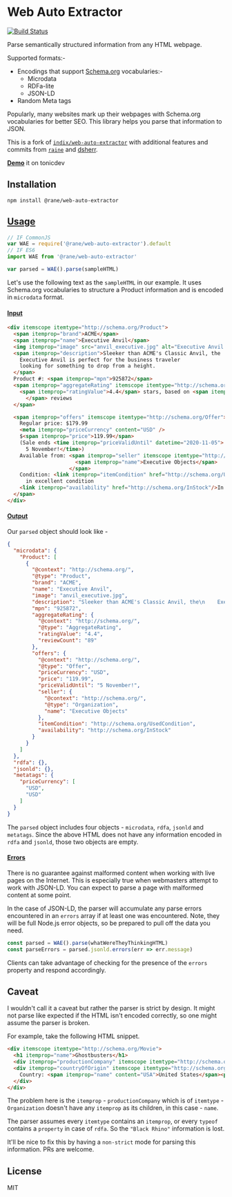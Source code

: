 # Web Auto Extractor
[![Build Status](https://travis-ci.org/indix/web-auto-extractor.svg?branch=master)](https://travis-ci.org/indix/web-auto-extractor)

Parse semantically structured information from any HTML webpage.

Supported formats:-
- Encodings that support [Schema.org](http://schema.org/) vocabularies:-
  - Microdata
  - RDFa-lite
  - JSON-LD
- Random Meta tags

Popularly, many websites mark up their webpages with Schema.org vocabularies for better SEO. This library helps you parse that information to JSON.

This is a fork of [`indix/web-auto-extractor`](https://github.com/indix/web-auto-extractor) with additional features and commits from  [`raine`](https://github.com/raine/web-auto-extractor) and [dsherr](https://github.com/dscherr/web-auto-extractor).


**[Demo](https://tonicdev.com/npm/web-auto-extractor)** it on tonicdev

## Installation
`npm install @rane/web-auto-extractor`

## [Usage](#usage)

```js
// IF CommonJS
var WAE = require('@rane/web-auto-extractor').default
// IF ES6
import WAE from '@rane/web-auto-extractor'

var parsed = WAE().parse(sampleHTML)

```

Let's use the following text as the `sampleHTML` in our example. It uses Schema.org vocabularies to structure a Product information and is encoded in `microdata` format.

#### [Input](#input)
```html
<div itemscope itemtype="http://schema.org/Product">
  <span itemprop="brand">ACME</span>
  <span itemprop="name">Executive Anvil</span>
  <img itemprop="image" src="anvil_executive.jpg" alt="Executive Anvil logo" />
  <span itemprop="description">Sleeker than ACME's Classic Anvil, the
    Executive Anvil is perfect for the business traveler
    looking for something to drop from a height.
  </span>
  Product #: <span itemprop="mpn">925872</span>
  <span itemprop="aggregateRating" itemscope itemtype="http://schema.org/AggregateRating">
    <span itemprop="ratingValue">4.4</span> stars, based on <span itemprop="reviewCount">89
      </span> reviews
  </span>

  <span itemprop="offers" itemscope itemtype="http://schema.org/Offer">
    Regular price: $179.99
    <meta itemprop="priceCurrency" content="USD" />
    $<span itemprop="price">119.99</span>
    (Sale ends <time itemprop="priceValidUntil" datetime="2020-11-05">
      5 November!</time>)
    Available from: <span itemprop="seller" itemscope itemtype="http://schema.org/Organization">
                      <span itemprop="name">Executive Objects</span>
                    </span>
    Condition: <link itemprop="itemCondition" href="http://schema.org/UsedCondition"/>Previously owned,
      in excellent condition
    <link itemprop="availability" href="http://schema.org/InStock"/>In stock! Order now!</span>
  </span>
</div>
```

#### [Output](#output)

Our `parsed` object should look like -

```json
{
  "microdata": {
    "Product": [
      {
        "@context": "http://schema.org/",
        "@type": "Product",
        "brand": "ACME",
        "name": "Executive Anvil",
        "image": "anvil_executive.jpg",
        "description": "Sleeker than ACME's Classic Anvil, the\n    Executive Anvil is perfect for the business traveler\n    looking for something to drop from a height.",
        "mpn": "925872",
        "aggregateRating": {
          "@context": "http://schema.org/",
          "@type": "AggregateRating",
          "ratingValue": "4.4",
          "reviewCount": "89"
        },
        "offers": {
          "@context": "http://schema.org/",
          "@type": "Offer",
          "priceCurrency": "USD",
          "price": "119.99",
          "priceValidUntil": "5 November!",
          "seller": {
            "@context": "http://schema.org/",
            "@type": "Organization",
            "name": "Executive Objects"
          },
          "itemCondition": "http://schema.org/UsedCondition",
          "availability": "http://schema.org/InStock"
        }
      }
    ]
  },
  "rdfa": {},
  "jsonld": {},
  "metatags": {
    "priceCurrency": [
      "USD",
      "USD"
    ]
  }
}
```

The `parsed` object includes four objects - `microdata`, `rdfa`, `jsonld` and `metatags`. Since the above HTML does not have any information encoded in `rdfa` and `jsonld`, those two objects are empty.

#### [Errors](#errors)

There is no guarantee against malformed content when working with live pages on
the Internet. This is especially true when webmasters attempt to work with
JSON-LD. You can expect to parse a page with malformed content at some point.

In the case of JSON-LD, the parser will accumulate any parse errors encountered
in an `errors` array if at least one was encountered. Note, they will be full
Node.js error objects, so be prepared to pull off the data you need.

```js
const parsed = WAE().parse(whatWereTheyThinkingHTML)
const parseErrors = parsed.jsonld.errors(err => err.message)
```

Clients can take advantage of checking for the presence of the `errors` property
and respond accordingly.

## Caveat

I wouldn't call it a caveat but rather the parser is strict by design. It might not parse like expected if the HTML isn't encoded correctly, so one might assume the parser is broken.

For example, take the following HTML snippet.

```html
<div itemscope itemtype="http://schema.org/Movie">
  <h1 itemprop="name">Ghostbusters</h1>
  <div itemprop="productionCompany" itemscope itemtype="http://schema.org/Organization">Black Rhino</div>
  <div itemprop="countryOfOrigin" itemscope itemtype="http://schema.org/Country">
    Country: <span itemprop="name" content="USA">United States</span><p>
  </div>
</div>
```

The problem here is the `itemprop` - `productionCompany` which is of `itemtype` - `Organization` doesn't have any `itemprop` as its children, in this case - `name`.

The parser assumes every `itemtype` contains an `itemprop`, or every `typeof` contains a `property` in case of `rdfa`. So the `"Black Rhino"` information is lost.

It'll be nice to fix this by having a `non-strict` mode for parsing this information. PRs are welcome.

## License

MIT
